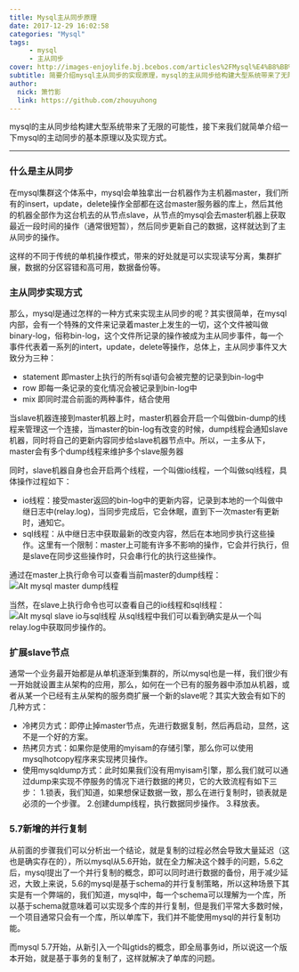```yaml
---
title: Mysql主从同步原理
date: 2017-12-29 16:02:58
categories: "Mysql"
tags: 
     - mysql
     - 主从同步
cover: http://images-enjoylife.bj.bcebos.com/articles%2FMysql%E4%B8%BB%E4%BB%8E%E5%90%8C%E6%AD%A5%E5%8E%9F%E7%90%86%2Fmysql.jpeg
subtitle: 简要介绍mysql主从同步的实现原理，mysql的主从同步给构建大型系统带来了无限的可能性，接下来我们就简单介绍一下mysql的主动同步的基本原理以及实现方式。
author: 
  nick: 箫竹影
  link: https://github.com/zhouyuhong
---
```

mysql的主从同步给构建大型系统带来了无限的可能性，接下来我们就简单介绍一下mysql的主动同步的基本原理以及实现方式。
***

### 什么是主从同步
在mysql集群这个体系中，mysql会单独拿出一台机器作为主机器master，我们所有的insert，update，delete操作全部都在这台master服务器的库上，然后其他的机器全部作为这台机去的从节点slave，从节点的mysql会去master机器上获取最近一段时间的操作（通常很短暂），然后同步更新自己的数据，这样就达到了主从同步的操作。

这样的不同于传统的单机操作模式，带来的好处就是可以实现读写分离，集群扩展，数据的分区容错和高可用，数据备份等。

### 主从同步实现方式
那么，mysql是通过怎样的一种方式来实现主从同步的呢？其实很简单，在mysql内部，会有一个特殊的文件来记录着master上发生的一切，这个文件被叫做binary-log，俗称bin-log，这个文件所记录的操作被成为主从同步事件，每一个事件代表着一系列的intert，update，delete等操作，总体上，主从同步事件又大致分为三种：
* statement 即master上执行的所有sql语句会被完整的记录到bin-log中
* row 即每一条记录的变化情况会被记录到bin-log中
* mix 即同时混合前面的两种事件，结合使用

当slave机器连接到master机器上时，master机器会开启一个叫做bin-dump的线程来管理这一个连接，当master的bin-log有改变的时候，dump线程会通知slave机器，同时将自己的更新内容同步给slave机器节点中。所以，一主多从下，master会有多个dump线程来维护多个slave服务器

同时，slave机器自身也会开启两个线程，一个叫做io线程，一个叫做sql线程，具体操作过程如下：
* io线程：接受master返回的bin-log中的更新内容，记录到本地的一个叫做中继日志中(relay.log)，当同步完成后，它会休眠，直到下一次master有更新时，通知它。
* sql线程：从中继日志中获取最新的改变内容，然后在本地同步执行这些操作。这里有一个限制：master上可能有许多不影响的操作，它会并行执行，但是slave在同步这些操作时，只会串行化的执行这些操作。

通过在master上执行命令可以查看当前master的dump线程：
![Alt mysql master dump线程](http://images-enjoylife.bj.bcebos.com/articles%2FMysql%E4%B8%BB%E4%BB%8E%E5%90%8C%E6%AD%A5%E5%8E%9F%E7%90%86%2Fmysql%E4%B8%BB%E4%BB%8E%E5%90%8C%E6%AD%A51.png)

当然，在slave上执行命令也可以查看自己的io线程和sql线程：
![Alt mysql slave io与sql线程](http://images-enjoylife.bj.bcebos.com/articles%2FMysql%E4%B8%BB%E4%BB%8E%E5%90%8C%E6%AD%A5%E5%8E%9F%E7%90%86%2Fmysql%E4%B8%BB%E4%BB%8E%E5%90%8C%E6%AD%A52.png)
从sql线程中我们可以看到确实是从一个叫relay.log中获取同步操作的。


### 扩展slave节点
通常一个业务最开始都是从单机逐渐到集群的，所以mysql也是一样，我们很少有一开始就设置主从架构的应用，那么，如何在一个已有的服务器中添加从机器，或者从某一个已经有主从架构的服务商扩展一个新的slave呢？其实大致会有如下的几种方式：
* 冷拷贝方式：即停止掉master节点，先进行数据复制，然后再启动，显然，这不是一个好的方案。
* 热拷贝方式：如果你是使用的myisam的存储引擎，那么你可以使用mysqlhotcopy程序来实现拷贝操作。
* 使用mysqldump方式：此时如果我们没有用myisam引擎，那么我们就可以通过dump来实现不停服务的情况下进行数据的拷贝，它的大致流程有如下三步：
1.锁表，我们知道，如果想保证数据一致，那么在进行复制时，锁表就是必须的一个步骤。
2.创建dump线程，执行数据同步操作。
3.释放表。

### 5.7新增的并行复制
从前面的步骤我们可以分析出一个结论，就是复制的过程必然会导致大量延迟（这也是确实存在的），所以mysql从5.6开始，就在全力解决这个棘手的问题，5.6之后，mysql提出了一个并行复制的概念，即可以同时进行数据的备份，用于减少延迟，大致上来说，5.6的mysql是基于schema的并行复制策略，所以这种场景下其实是有一个弊端的，我们知道，mysql中，每一个schema可以理解为一个库，所以基于schema就意味着可以实现多个库的并行复制，但是我们平常大多数时候，一个项目通常只会有一个库，所以单库下，我们并不能使用mysql的并行复制功能。

而mysql 5.7开始，从新引入一个叫gtids的概念，即全局事务id，所以说这一个版本开始，就是基于事务的复制了，这样就解决了单库的问题。